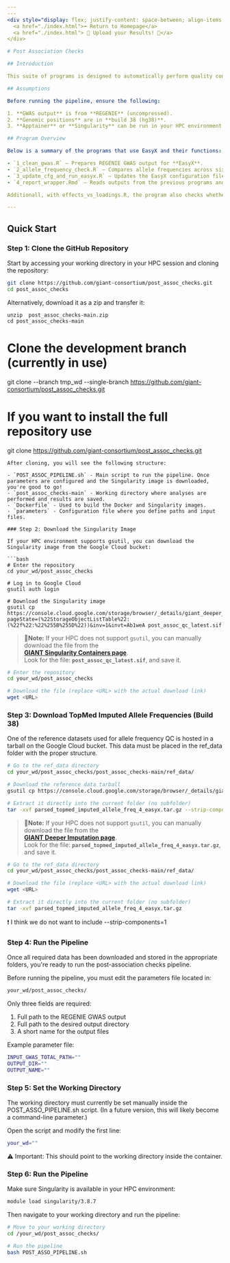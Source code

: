 ```yaml
---
---
<div style="display: flex; justify-content: space-between; align-items: center;">
  <a href="./index.html">⬅️ Return to Homepage</a>
  <a href="./index.html"> 🎉 Upload your Results! 🎉</a>
</div>

# Post Association Checks

## Introduction

This suite of programs is designed to automatically perform quality control (QC) of GWAS results. Most of the analyses are based on QC steps performed by **EasyX**, an R package that combines functions from **EasyStrata** and **EasyQC**.

## Assumptions

Before running the pipeline, ensure the following:

1. **GWAS output** is from **REGENIE** (uncompressed).
2. **Genomic positions** are in **build 38 (hg38)**.
3. **Apptainer** or **Singularity** can be run in your HPC environment.

## Program Overview

Below is a summary of the programs that use EasyX and their functions:

- `1_clean_gwas.R` – Prepares REGENIE GWAS output for **EasyX**.  
- `2_allele_frequency_check.R` – Compares allele frequencies across six different genetic ancestries (**AFR**, **AMR**, **MID**, **EUR**, **EAS**, and **SAS**).  
- `3_update_cfg_and_run_easyx.R` – Updates the EasyX configuration file with your input data and threshold parameters, and then runs EasyX.  
- `4_report_wrapper.Rmd` – Reads outputs from the previous programs and summarizes the findings in a report.

Additionall, with effects_vs_loadings.R, the program also checks whether associations are driven by a specific subpopulation (e.g., Finnish among Europeans).  

---
```


## Quick Start

### Step 1: Clone the GitHub Repository

Start by accessing your working directory in your HPC session and cloning the repository:

```bash
git clone https://github.com/giant-consortium/post_assoc_checks.git
cd post_assoc_checks
```

Alternatively, download it as a zip and transfer it:

```
unzip  post_assoc_checks-main.zip
cd post_assoc_checks-main
```

# Clone the development branch (currently in use)
git clone --branch tmp_wd --single-branch https://github.com/giant-consortium/post_assoc_checks.git

# If you want to install the full repository use
git clone https://github.com/giant-consortium/post_assoc_checks.git
```
After cloning, you will see the following structure:

- `POST_ASSOC_PIPELINE.sh` - Main script to run the pipeline. Once parameters are configured and the Singularity image is downloaded, you're good to go!
- `post_assoc_checks-main` - Working directory where analyses are performed and results are saved.
- `Dockerfile` - Used to build the Docker and Singularity images.
- `parameters` - Configuration file where you define paths and input files.

### Step 2: Download the Singularity Image

If your HPC environment supports gsutil, you can download the Singularity image from the Google Cloud bucket:

```bash
# Enter the repository
cd your_wd/post_assoc_checks

# Log in to Google Cloud
gsutil auth login

# Download the Singularity image
gsutil cp https://console.cloud.google.com/storage/browser/_details/giant_deeper_imputation/singularity_containers/post_assoc_qc_latest.sif?pageState=(%22StorageObjectListTable%22:(%22f%22:%22%255B%255D%22))&inv=1&invt=Ab1weA post_assoc_qc_latest.sif
```
> **🔁Note:** If your HPC does not support `gsutil`, you can manually download the file from the  
> [**GIANT Singularity Containers page**](https://console.cloud.google.com/storage/browser/giant_deeper_imputation/singularity_containers).  
> Look for the file: **`post_assoc_qc_latest.sif`**, and save it.

```bash
# Enter the repository
cd your_wd/post_assoc_checks

# Download the file (replace <URL> with the actual download link)
wget <URL>
```

### Step 3: Download TopMed Imputed Allele Frequencies (Build 38)

One of the reference datasets used for allele frequency QC is hosted in a tarball on the Google Cloud bucket. This data must be placed in the ref_data folder with the proper structure.

```bash
# Go to the ref_data directory
cd your_wd/post_assoc_checks/post_assoc_checks-main/ref_data/

# Download the reference data tarball
gsutil cp https://console.cloud.google.com/storage/browser/_details/giant_deeper_imputation/parsed_topmed_imputed_allele_freq_4_easyx.tar.gz?pageState=(%22StorageObjectListTable%22:(%22f%22:%22%255B%255D%22))&inv=1&invt=Ab1weA parsed_topmed_imputed_allele_freq_4_easyx.tar.gz

# Extract it directly into the current folder (no subfolder)
tar -xvf parsed_topmed_imputed_allele_freq_4_easyx.tar.gz --strip-components=1
```

> **🔁Note:** If your HPC does not support `gsutil`, you can manually download the file from the  
> [**GIANT Deeper Imputation page**](https://console.cloud.google.com/storage/browser/giant_deeper_imputation/).  
> Look for the file: **`parsed_topmed_imputed_allele_freq_4_easyx.tar.gz`**, and save it.

```bash
# Go to the ref_data directory
cd your_wd/post_assoc_checks/post_assoc_checks-main/ref_data/

# Download the file (replace <URL> with the actual download link)
wget <URL>

# Extract it directly into the current folder (no subfolder)
tar -xvf parsed_topmed_imputed_allele_freq_4_easyx.tar.gz
```
❗ I think we do not want to include --strip-components=1

### Step 4: Run the Pipeline
Once all required data has been downloaded and stored in the appropriate folders, you're ready to run the post-association checks pipeline.

Before running the pipeline, you must edit the parameters file located in:

```bash
your_wd/post_assoc_checks/
```

Only three fields are required:
1. Full path to the REGENIE GWAS output
2. Full path to the desired output directory
3. A short name for the output files

Example parameter file:

```bash
INPUT_GWAS_TOTAL_PATH=""
OUTPUT_DIR=""
OUTPUT_NAME=""
```

### Step 5: Set the Working Directory
The working directory must currently be set manually inside the POST_ASSO_PIPELINE.sh script. (In a future version, this will likely become a command-line parameter.)

Open the script and modify the first line:
```bash
your_wd=""
```
⚠️ Important: This should point to the working directory inside the container.

### Step 6: Run the Pipeline
Make sure Singularity is available in your HPC environment:

```bash
module load singularity/3.8.7
```

Then navigate to your working directory and run the pipeline:

```bash
# Move to your working directory
cd /your_wd/post_assoc_checks/

# Run the pipeline
bash POST_ASSO_PIPELINE.sh
```
